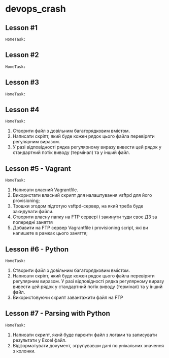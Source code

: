 # devops_crash
Lesson #1
--------------------------------------------------------------------------------
    HomeTask:

Lesson #2
--------------------------------------------------------------------------------
    HomeTask:

Lesson #3
--------------------------------------------------------------------------------
    HomeTask:

Lesson #4
--------------------------------------------------------------------------------
    HomeTask:
1. Створити файл з довільним багаторядковим вмістом.
2. Написати скріпт, який буде кожен рядок цього файла перевіряти регулярним виразом.
3. У разі відповідності рядка регулярному виразу вивести цей рядок
   у стандартний потік 	виводу (термінал) та у інший файл.


Lesson #5 - Vagrant
--------------------------------------------------------------------------
    HomeTask:
1. Написати власний Vagrantfile.
2. Використати власний скрипт для налаштування vsftpd для його provisioning;
3. Трошки згодом підготую vsftpd-сервер, на який треба буде закидувати файли.
4. Cтворити власну папку на FTP сервері і закинути туди своє ДЗ за попередні заняття
5. Добавити на FTP сервер Vagrantfile і provisioning script, які ви напишете в рамках цього заняття;

Lesson #6 - Python
--------------------------------------------------------------------------------
    HomeTask:
1. Створити файл з довільним багаторядковим вмістом.
2. Написати скріпт, який буде кожен рядок цього файла перевіряти регулярним виразом.
   У разі відповідності рядка регулярному виразу вивести цей рядок у стандартний потік
   виводу (термінал) та у інший файл.
3. Використовуючи скрипт завантажити файл на FTP

Lesson #7 - Parsing with Python
--------------------------------------------------------------------------------
    HomeTask:
1. Написати скрипт, який буде парсити файл з логами та записувати результати у Excel файл.
2. Відформатувати документ, згрупувавши дані по унікальних значення з колонки.

